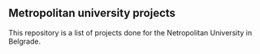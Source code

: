 ## Metropolitan university projects
This repository is a list of projects done for the Netropolitan University in Belgrade.

